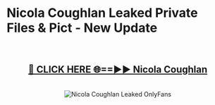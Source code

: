 # Nicola Coughlan Leaked Private Files & Pict - New Update
<br>
<div align="center">
<h2><a href="https://mediafilles.blogspot.com/?title=Nicola_Coughlan" rel="nofollow">🔴 CLICK HERE 🌐==►► Nicola Coughlan</a></h2>
<br>
<a href="https://mediafilles.blogspot.com/?title=Nicola_Coughlan" rel="nofollow" data-target="animated-image.originalLink"><img src="https://i.ibb.co.com/WyWwxjT/player-gif2.gif" alt="Nicola Coughlan Leaked OnlyFans" style="max-width: 100%; display: inline-block;" data-target="animated-image.originalImage"></a>
</div>
<br>